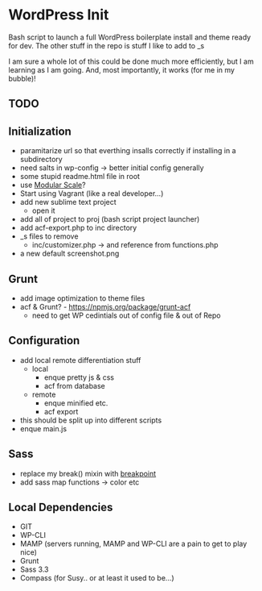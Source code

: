 WordPress Init
==============

Bash script to launch a full WordPress boilerplate install and theme ready for dev.
The other stuff in the repo is stuff I like to add to _s

I am sure a whole lot of this could be done much more efficiently, but I am learning as I am going. And, most importantly, it works (for me in my bubble)!


TODO
----

## Initialization
- paramitarize url so that everthing insalls correctly if installing in a subdirectory
- need salts in wp-config -> better initial config generally
- some stupid readme.html file in root
- use <a href="https://github.com/Team-Sass/modular-scale">Modular Scale</a>?
- Start using Vagrant (like a real developer...)
- add new sublime text project
	- open it
- add all of project to proj (bash script project launcher)
- add acf-export.php to inc directory
- _s files to remove
	- inc/customizer.php -> and reference from functions.php
- a new default screenshot.png

## Grunt
- add image optimization to theme files
- acf & Grunt? - https://npmjs.org/package/grunt-acf
	- need to get WP cedintials out of config file & out of Repo

## Configuration
- add local remote differentiation stuff
	- local
		- enque pretty js & css
		- acf from database
	- remote
		- enque minified etc.
		- acf export
- this should be split up into different scripts
- enque main.js

## Sass
- replace my break() mixin with <a href="http://breakpoint-sass.com/">breakpoint</a>
- add sass map functions -> color etc

Local Dependencies
------------------

- GIT
- WP-CLI
- MAMP (servers running, MAMP and WP-CLI are a pain to get to play nice)
- Grunt
- Sass 3.3
- Compass (for Susy.. or at least it used to be...)